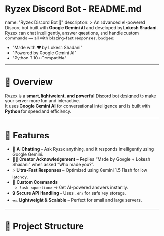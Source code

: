 # Ryzex Discord Bot - README.md
name: "Ryzex Discord Bot 🤖"
description: >
  An advanced AI-powered Discord bot built with **Google Gemini AI** and developed by **Lokesh Shadani**.
  Ryzex can chat intelligently, answer questions, and handle custom commands — all with blazing-fast responses.
badges:
  - "Made with ❤️ by Lokesh Shadani"
  - "Powered by Google Gemini AI"
  - "Python 3.10+ Compatible"

---

# 📌 Overview
Ryzex is a **smart, lightweight, and powerful** Discord bot designed to make your server more fun and interactive.  
It uses **Google Gemini AI** for conversational intelligence and is built with **Python** for speed and efficiency.

---

# 🚀 Features
- 🤖 **AI Chatting** – Ask Ryzex anything, and it responds intelligently using Google Gemini.
- 👨‍💻 **Creator Acknowledgement** – Replies “Made by Google + Lokesh Shadani” when asked “Who made you?”.
- ⚡ **Ultra-Fast Responses** – Optimized using Gemini 1.5 Flash for low latency.
- 🎯 **Custom Commands**
    - `!ask <question>` → Get AI-powered answers instantly.
- 🔒 **Secure API Handling** – Uses `.env` for safe key storage.
- 🏎️ **Lightweight & Scalable** – Perfect for small and large servers.

---

# 📂 Project Structure
